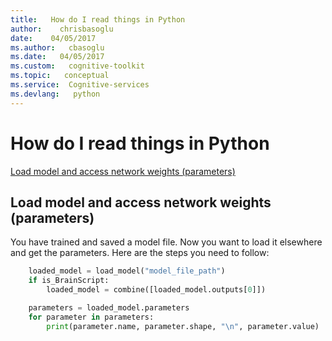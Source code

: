 ```yaml
---
title:   How do I read things in Python
author:    chrisbasoglu
date:    04/05/2017
ms.author:   cbasoglu
ms.date:   04/05/2017
ms.custom:   cognitive-toolkit
ms.topic:   conceptual
ms.service:  Cognitive-services
ms.devlang:   python
---
```


# How do I read things in Python

[Load model and access network weights (parameters)](#load-model-and-access-network-weights-parameters)

## Load model and access network weights (parameters)

You have trained and saved a model file. Now you want to load it elsewhere and get the parameters. Here are the steps you need to follow: 

```python
    loaded_model = load_model("model_file_path")
    if is_BrainScript: 
        loaded_model = combine([loaded_model.outputs[0]])

    parameters = loaded_model.parameters
    for parameter in parameters:
        print(parameter.name, parameter.shape, "\n", parameter.value) 
```